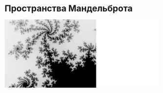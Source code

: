 # Пространства Мандельброта
![Image alt](https://github.com/aquaforge/Mandelbrot/blob/master/mb.png)